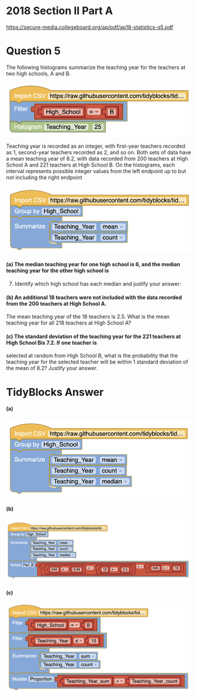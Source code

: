 # 2018 Section II Part A 
https://secure-media.collegeboard.org/ap/pdf/ap18-statistics-q5.pdf

# Question 5

The following histograms summarize the teaching year for the teachers at two high schools, A and B.

![](APSTATS_2018_Q5_Data_A.png)

Teaching year is recorded as an integer, with first-year teachers recorded as 1, second-year teachers recorded as
2, and so on. Both sets of data have a mean teaching year of 8.2, with data recorded from 200 teachers at High
School A and 221 teachers at High School B. On the histograms, each interval represents possible integer values
from the left endpoint up to but not including the right endpoint

![Estimated numbers are different](APSTATS_2018_Q5_Data_B.png)


#### (a) The median teaching year for one high school is 6, and the median teaching year for the other high school is
7. Identify which high school has each median and justify your answer:

#### (b) An additional 18 teachers were not included with the data recorded from the 200 teachers at High School A.
The mean teaching year of the 18 teachers is 2.5. What is the mean teaching year for all 218 teachers at High
School A?

#### (c) The standard deviation of the teaching year for the 221 teachers at High School Bis 7.2. If one teacher is
selected at random from High School B, what is the probability that the teaching year for the selected
teacher will be within 1 standard deviation of the mean of 8.2? Justify your answer.

# TidyBlocks Answer 

#### (a)
![](APSTATS_2018_Q5_A.png)
#### (b)
![](APSTATS_2018_Q5_B.png)
#### (c)
![](APSTATS_2018_Q5_C.png)
